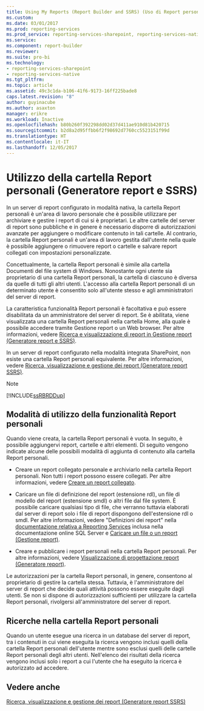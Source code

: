 ```yaml
---
title: Using My Reports (Report Builder and SSRS) (Uso di Report personali (Generatore report e SSRS)) | Microsoft Docs
ms.custom: 
ms.date: 03/01/2017
ms.prod: reporting-services
ms.prod_service: reporting-services-sharepoint, reporting-services-native
ms.service: 
ms.component: report-builder
ms.reviewer: 
ms.suite: pro-bi
ms.technology:
- reporting-services-sharepoint
- reporting-services-native
ms.tgt_pltfrm: 
ms.topic: article
ms.assetid: 49c3c1da-b106-41f6-9173-16ff225bade8
caps.latest.revision: "8"
author: guyinacube
ms.author: asaxton
manager: erikre
ms.workload: Inactive
ms.openlocfilehash: b80b260f392298dd02d37d411ae910d81b420715
ms.sourcegitcommit: b2d8a2d95ffbb6f2f98692d7760cc5523151f99d
ms.translationtype: HT
ms.contentlocale: it-IT
ms.lasthandoff: 12/05/2017
---
```

# <a name="using-my-reports-report-builder-and-ssrs"></a>Utilizzo della cartella Report personali (Generatore report e SSRS)
  In un server di report configurato in modalità nativa, la cartella Report personali è un'area di lavoro personale che è possibile utilizzare per archiviare e gestire i report di cui si è proprietari. Le altre cartelle del server di report sono pubbliche e in genere è necessario disporre di autorizzazioni avanzate per aggiungere o modificare contenuto in tali cartelle. Al contrario, la cartella Report personali è un'area di lavoro gestita dall'utente nella quale è possibile aggiungere o rimuovere report o cartelle e salvare report collegati con impostazioni personalizzate.  
  
 Concettualmente, la cartella Report personali è simile alla cartella Documenti del file system di Windows. Nonostante ogni utente sia proprietario di una cartella Report personali, la cartella di ciascuno è diversa da quelle di tutti gli altri utenti. L'accesso alla cartella Report personali di un determinato utente è consentito solo all'utente stesso e agli amministratori del server di report.  
  
 La caratteristica funzionalità Report personali è facoltativa e può essere disabilitata da un amministratore del server di report. Se è abilitata, viene visualizzata una cartella Report personali nella cartella Home, alla quale è possibile accedere tramite Gestione report o un Web browser. Per altre informazioni, vedere [Ricerca e visualizzazione di report in Gestione report &#40;Generatore report e SSRS&#41;](finding-and-viewing-reports-with-a-browser-report-builder-and-ssrs.md).  
  
 In un server di report configurato nella modalità integrata SharePoint, non esiste una cartella Report personali equivalente. Per altre informazioni, vedere [Ricerca, visualizzazione e gestione dei report &#40;Generatore report SSRS&#41;](../../reporting-services/report-builder/finding-viewing-and-managing-reports-report-builder-and-ssrs.md).  
  
> [!NOTE]  
>  [!INCLUDE[ssRBRDDup](../../includes/ssrbrddup-md.md)]  
  
## <a name="ways-to-use-my-reports"></a>Modalità di utilizzo della funzionalità Report personali  
 Quando viene creata, la cartella Report personali è vuota. In seguito, è possibile aggiungervi report, cartelle e altri elementi. Di seguito vengono indicate alcune delle possibili modalità di aggiunta di contenuto alla cartella Report personali.  
  
-   Creare un report collegato personale e archiviarlo nella cartella Report personali. Non tutti i report possono essere collegati. Per altre informazioni, vedere [Creare un report collegato](../../reporting-services/reports/create-a-linked-report.md).  
  
-   Caricare un file di definizione del report (estensione rdl), un file di modello del report (estensione smdl) o altri file dal file system. È possibile caricare qualsiasi tipo di file, che verranno tuttavia elaborati dal server di report solo i file di report dispongono dell'estensione rdl o smdl. Per altre informazioni, vedere "Definizioni dei report" nella [documentazione relativa a Reporting Services](http://go.microsoft.com/fwlink/?linkid=121312) inclusa nella documentazione online SQL Server e [Caricare un file o un report &#40;Gestione report&#41;](../../reporting-services/reports/upload-a-file-or-report-report-manager.md).  
  
-   Creare e pubblicare i report personali nella cartella Report personali. Per altre informazioni, vedere [Visualizzazione di progettazione report &#40;Generatore report&#41;](../../reporting-services/report-builder/report-design-view-report-builder.md).  
  
 Le autorizzazioni per la cartella Report personali, in genere, consentono al proprietario di gestire la cartella stessa. Tuttavia, è l'amministratore del server di report che decide quali attività possono essere eseguite dagli utenti. Se non si dispone di autorizzazioni sufficienti per utilizzare la cartella Report personali, rivolgersi all'amministratore del server di report.  
  
## <a name="searching-my-reports"></a>Ricerche nella cartella Report personali  
 Quando un utente esegue una ricerca in un database del server di report, tra i contenuti in cui viene eseguita la ricerca vengono inclusi quelli della cartella Report personali dell'utente mentre sono esclusi quelli delle cartelle Report personali degli altri utenti. Nell'elenco dei risultati della ricerca vengono inclusi solo i report a cui l'utente che ha eseguito la ricerca è autorizzato ad accedere.  
  
## <a name="see-also"></a>Vedere anche  
 [Ricerca, visualizzazione e gestione dei report &#40;Generatore report SSRS&#41;](../../reporting-services/report-builder/finding-viewing-and-managing-reports-report-builder-and-ssrs.md)  
  
  
